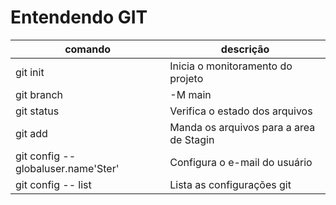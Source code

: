 # Entendendo GIT

|comando|descrição|
|-|-|
| git init | Inicia o monitoramento do projeto |
| git branch |-M main| Renomeie a branch principal|
| git status| Verifica o estado dos arquivos|
| git add| Manda os arquivos para a area de Stagin|
| git config -- globaluser.name'Ster'| Configura o e-mail do usuário|
| git config -- list| Lista as configurações git|

